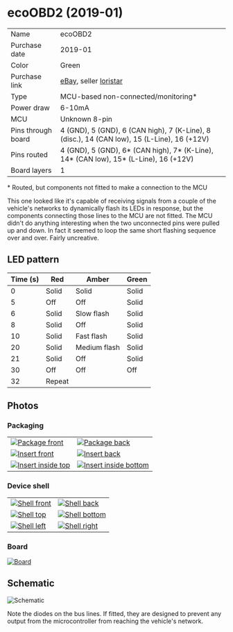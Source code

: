 ecoOBD2 (2019-01)
=================

|                    |                                                                                             |
|--------------------|---------------------------------------------------------------------------------------------|
| Name               | ecoOBD2                                                                                     |
| Purchase date      | 2019-01                                                                                     |
| Color              | Green                                                                                       |
|Purchase link|[eBay](https://www.ebay.ca/itm/153220768827), seller [loristar](https://www.ebay.ca/usr/loristar)|
| Type               | MCU-based non-connected/monitoring*                                                         |
| Power draw | 6-10mA |
| MCU                | Unknown 8-pin                                                                               |
| Pins through board | 4 (GND), 5 (GND), 6 (CAN high), 7 (K-Line), 8 (disc.), 14 (CAN low), 15 (L-Line), 16 (+12V) |
| Pins routed        | 4 (GND), 5 (GND), 6* (CAN high), 7* (K-Line), 14* (CAN low), 15* (L-Line), 16 (+12V)        |
| Board layers       | 1                                                                                           |

\* Routed, but components not fitted to make a connection to the MCU

This one looked like it's capable of receiving signals from a couple of the
vehicle's networks to dynamically flash its LEDs in response, but the
components connecting those lines to the MCU are not fitted. The MCU
didn't do anything interesting when the two unconnected pins were pulled up
and down. In fact it seemed to loop the same short flashing sequence over
and over. Fairly uncreative.

LED pattern
-----------

| Time (s) | Red    | Amber        | Green |
|----------|--------|--------------|-------|
| 0        | Solid  | Solid        | Solid |
| 5        | Off    | Off          | Solid |
| 6        | Solid  | Slow flash   | Solid |
| 8        | Solid  | Off          | Solid |
| 10       | Solid  | Fast flash   | Solid |
| 20       | Solid  | Medium flash | Solid |
| 21       | Solid  | Off          | Solid |
| 30       | Off    | Off          | Off   |
| 32       | Repeat |              |       |

Photos
------

### Packaging

<table>
<tbody>
<tr>
<td><a href="packaging/package_front.jpg"><img src="thumbs/package_front_t.jpg" alt="Package front"></a></td>
<td><a href="packaging/package_back.jpg"><img src="thumbs/package_back_t.jpg" alt="Package back"></a></td>
</tr>
<tr>
<td><a href="packaging/insert_front.jpg"><img src="thumbs/insert_front_t.jpg" alt="Insert front"></a></td>
<td><a href="packaging/insert_back.jpg"><img src="thumbs/insert_back_t.jpg" alt="Insert back"></a></td>
</tr>
<tr>
<td><a href="packaging/insert_inside_top.jpg"><img src="thumbs/insert_inside_top_T.jpg" alt="Insert inside top"></a></td>
<td><a href="packaging/insert_inside_bottom.jpg"><img src="thumbs/insert_inside_bottom_t.jpg" alt="Insert inside bottom"></a></td>
</tr>
</tbody>
</table>

### Device shell

<table>
<tbody>
<tr>
<td><a href="shell/front.jpg"><img src="thumbs/front_t.jpg" alt="Shell front"></a></td>
<td><a href="shell/back.jpg"><img src="thumbs/back_t.jpg" alt="Shell back"></a></td>
</tr>
<tr>
<td><a href="shell/top.jpg"><img src="thumbs/top_t.jpg" alt="Shell top"></a></td>
<td><a href="shell/bottom.jpg"><img src="thumbs/bottom_t.jpg" alt="Shell bottom"></a></td>
</tr>
<tr>
<td><a href="shell/left.jpg"><img src="thumbs/left_t.jpg" alt="Shell left"></a></td>
<td><a href="shell/right.jpg"><img src="thumbs/right_t.jpg" alt="Shell right"></a></td>
</tr>
</tbody>
</table>

### Board

<a href="board/board.jpg"><img src="thumbs/board_t.jpg" alt="Board"></a>

Schematic
---------

![Schematic](board/schematic.png)

Note the diodes on the bus lines. If fitted, they are designed to prevent
any output from the microcontroller from reaching the vehicle's network.
